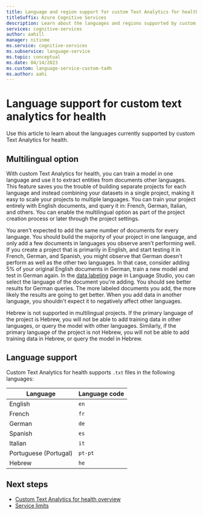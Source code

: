 ```yaml
---
title: Language and region support for custom Text Analytics for health
titleSuffix: Azure Cognitive Services
description: Learn about the languages and regions supported by custom Text Analytics for health
services: cognitive-services
author: aahill
manager: nitinme
ms.service: cognitive-services
ms.subservice: language-service
ms.topic: conceptual
ms.date: 04/14/2023
ms.custom: language-service-custom-ta4h
ms.author: aahi
---
```


# Language support for custom text analytics for health

Use this article to learn about the languages currently supported by custom Text Analytics for health.

## Multilingual option

With custom Text Analytics for health, you can train a model in one language and use it to extract entities from documents other languages. This feature saves you the trouble of building separate projects for each language and instead combining your datasets in a single project, making it easy to scale your projects to multiple languages. You can train your project entirely with English documents, and query it in: French, German, Italian, and others. You can enable the multilingual option as part of the project creation process or later through the project settings.

You aren't expected to add the same number of documents for every language. You should build the majority of your project in one language, and only add a few documents in languages you observe aren't performing well. If you create a project that is primarily in English, and start testing it in French, German, and Spanish, you might observe that German doesn't perform as well as the other two languages. In that case, consider adding 5% of your original English documents in German, train a new model and test in German again. In the [data labeling](how-to/label-data.md) page in Language Studio, you can select the language of the document you're adding. You should see better results for German queries. The more labeled documents you add, the more likely the results are going to get better. When you add data in another language, you shouldn't expect it to negatively affect other languages. 

Hebrew is not supported in multilingual projects. If the primary language of the project is Hebrew, you will not be able to add training data in other languages, or query the model with other languages. Similarly, if the primary language of the project is not Hebrew, you will not be able to add training data in Hebrew, or query the model in Hebrew.

## Language support

Custom Text Analytics for health supports `.txt` files in the following languages:

| Language | Language code |
| --- | --- |
| English | `en` |
| French | `fr` |
| German | `de` |
| Spanish | `es` |
| Italian | `it` |
| Portuguese (Portugal) | `pt-pt` |
| Hebrew | `he` |


## Next steps

* [Custom Text Analytics for health overview](overview.md)
* [Service limits](reference/service-limits.md)
